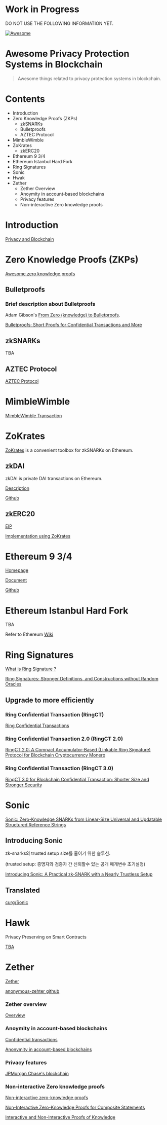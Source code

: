 # Work in Progress

DO NOT USE THE FOLLOWING INFORMATION YET.

[![Awesome](https://awesome.re/badge.svg)](https://awesome.re)

# Awesome Privacy Protection Systems in Blockchain

> Awesome things related to privacy protection systems in blockchain.

# Contents

* Introduction
* Zero Knowledge Proofs (ZKPs)
  * zkSNARKs
  * Bulletproofs
  * AZTEC Protocol
* MimbleWimble
* ZoKrates
  * zkERC20
* Ethereum 9 3/4
* Ethereum Istanbul Hard Fork
* Ring Signatures
* Sonic
* Hwak
* Zether
  * Zether Overview
  * Anoymity in account-based blockchains
  * Privacy features 
  * Non-interactive Zero knowledge proofs
# Introduction

[Privacy and Blockchain](https://en.wikipedia.org/wiki/Privacy_and_blockchain)

# Zero Knowledge Proofs (ZKPs)

[Awesome zero knowledge proofs](https://github.com/matter-labs/awesome-zero-knowledge-proofs/blob/master/README.md)

## Bulletproofs

### Brief description about Bulletproofs

Adam Gibson's [From Zero (knowledge) to Bulletproofs](https://github.com/AdamISZ/from0k2bp/blob/master/from0k2bp.pdf).

[Bulletproofs: Short Proofs for Confidential Transactions and More](https://eprint.iacr.org/2017/1066.pdf)

## zkSNARKs

TBA

## AZTEC Protocol

[AZTEC Protocol](https://github.com/AztecProtocol/AZTEC/blob/master/AZTEC.pdf)

# MimbleWimble

[MimbleWimble Transaction](https://scalingbitcoin.org/papers/mimblewimble.txt)

# ZoKrates

[ZoKrates](https://zokrates.github.io/gettingstarted.html) is a convenient toolbox for zkSNARKs on Ethereum.

## zkDAI

zkDAI is private DAI transactions on Ethereum.

[Description](https://medium.com/@atvanguard/zkdai-private-dai-transactions-on-ethereum-using-zk-snarks-9e3ef4676e22)

[Github](https://github.com/atvanguard/ethsingapore-zk-dai)

## zkERC20

[EIP](https://github.com/ethereum/EIPs/issues/1724)

[Implementation using ZoKrates](https://github.com/Onther-Tech/zk-ERC20)

# Ethereum 9 3/4

[Homepage](https://ethereum934.org)

[Document](https://ethresear.ch/t/ethereum-9-send-erc20-privately-using-mimblewimble-and-zk-snarks/6217)

[Github](https://github.com/ethereum934/eth-mimblewimble)

# Ethereum Istanbul Hard Fork

TBA

Refer to Ethereum [Wiki](https://eth.wiki/en/roadmap/istanbul)

# Ring Signatures

[What is Ring Signature ?](https://en.wikipedia.org/wiki/Ring_signature)

[Ring Signatures: Stronger Definitions, and Constructions without Random Oracles](https://eprint.iacr.org/2005/304.pdf)

## Upgrade to more efficiently

### Ring Confidential Transaction (RingCT)

[Ring Confidential Transactions](https://eprint.iacr.org/2015/1098.pdf)

### Ring Confidential Transaction 2.0 (RingCT 2.0)

[RingCT 2.0: A Compact Accumulator-Based (Linkable Ring Signature) Protocol for Blockchain Cryptocurrency Monero](https://eprint.iacr.org/2017/921.pdf)

### Ring Confidential Transaction (RingCT 3.0)

[RingCT 3.0 for Blockchain Confidential Transaction: Shorter Size and Stronger Security](https://eprint.iacr.org/2019/508.pdf)

# Sonic

[Sonic: Zero-Knowledge SNARKs from Linear-Size Universal and Updatable Structured Reference Strings](https://smeiklej.com/files/ccs19.pdf)

## Introducing Sonic

zk-snarks의 trusted setup size를 줄이기 위한 솔루션.

(trusted setup: 증명자와 검증자 간 신뢰할수 있는 공개 매개변수 초기설정)

[Introducing Sonic: A Practical zk-SNARK with a Nearly Trustless Setup](<https://www.benthamsgaze.org/2019/02/07/introducing-sonic-a-practical-zk-snark-with-a-nearly-trustless-setup/>)

## Translated

[curg/Sonic](<https://github.com/curg/privacy-coins/blob/master/Sonic.md>)

# Hawk

Privacy Preserving on Smart Contracts

[TBA](https://z.cash/wp-content/uploads/static-og/static/R3_Confidentiality_and_Privacy_Report.pdf)

# Zether
[Zether](https://crypto.stanford.edu/~buenz/papers/zether.pdf)

[anonymous-zehter github](https://github.com/jpmorganchase/anonymous-zether/blob/master/README.md)

### Zether overview

[Overview](https://kaleido.io/zero-knowledge-token-transfer-service-an-overview/)

### Anoymity in account-based blockchains

[Confidential transactions](https://blog.goodaudience.com/monero-confidential-transactions-or-send-i-know-not-what-to-someone-i-know-not-whither-337f20f0d64e)

[Anonymity in account-based blockchains](https://medium.com/@exantech/about-anonymity-in-account-based-blockchains-22a1ce5b0c7b)

### Privacy features 

[JPMorgan Chase's blockchain](https://www.vakt.com/jpmorgan-adds-privacy-features-to-ethereum-based-quorum-blockchain/)

### Non-interactive Zero knowledge proofs

[Non-interactive zero-knowledge proofs](https://en.wikipedia.org/wiki/Non-interactive_zero-knowledge_proof)

[Non-Interactive Zero-Knowledge Proofs for Composite Statements](https://eprint.iacr.org/2018/557.pdf)

[Interactive and Non-Interactive Proofs of Knowledge](https://tel.archives-ouvertes.fr/tel-00768787/file/thesis.pdf)

